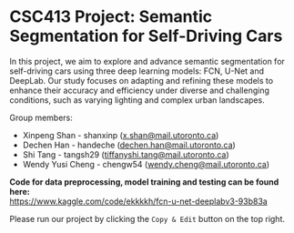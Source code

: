# CSC413 Project: Semantic Segmentation for Self-Driving Cars

In this project, we aim to explore and advance semantic segmentation for self-driving cars using three deep learning models: FCN, U-Net and DeepLab. Our study focuses on adapting and refining these models to enhance their accuracy and efficiency under diverse and challenging conditions, such as varying lighting and complex urban landscapes.

Group members:

- Xinpeng Shan - shanxinp (x.shan@mail.utoronto.ca)
- Dechen Han - handeche (dechen.han@mail.utoronto.ca)
- Shi Tang - tangsh29 (tiffanyshi.tang@mail.utoronto.ca)
- Wendy Yusi Cheng - chengw54 (wendy.cheng@mail.utoronto.ca)

**Code for data preprocessing, model training and testing can be found here:** \
  https://www.kaggle.com/code/ekkkkh/fcn-u-net-deeplabv3-93b83a

Please run our project by clicking the `Copy & Edit` button on the top right.



